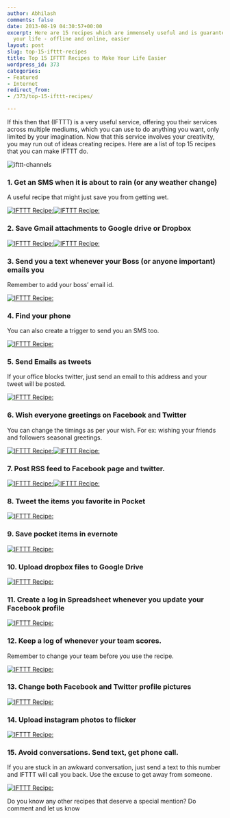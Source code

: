 ```yaml
---
author: Abhilash
comments: false
date: 2013-08-19 04:30:57+00:00
excerpt: Here are 15 recipes which are immensely useful and is guaranteed to make
  your life - offline and online, easier
layout: post
slug: top-15-ifttt-recipes
title: Top 15 IFTTT Recipes to Make Your Life Easier
wordpress_id: 373
categories:
- Featured
- Internet
redirect_from:
- /373/top-15-ifttt-recipes/

---
```


If this then that (IFTTT) is a very useful service, offering you their services across multiple mediums, which you can use to do anything you want, only limited by your imagination. Now that this service involves your creativity, you may run out of ideas creating recipes. Here are a list of top 15 recipes that you can make IFTTT do.

![ifttt-channels](https://techcovered.github.io/images/ifttt-channels.png)


### 1. Get an SMS when it is about to rain (or any weather change)


A useful recipe that might just save you from getting wet.

[![IFTTT Recipe: ](https://ifttt.com/recipe_embed_img/104102)](https://ifttt.com/view_embed_recipe/104102)[![IFTTT Recipe: ](https://ifttt.com/recipe_embed_img/89597)](https://ifttt.com/view_embed_recipe/89597)


### 2. Save Gmail attachments to Google drive or Dropbox


[![IFTTT Recipe: ](https://ifttt.com/recipe_embed_img/98824)](https://ifttt.com/view_embed_recipe/98824)[![IFTTT Recipe: ](https://ifttt.com/recipe_embed_img/98759)](https://ifttt.com/view_embed_recipe/98759)


### 3. Send you a text whenever your Boss (or anyone important) emails you


Remember to add your boss’ email id.

[![IFTTT Recipe: ](https://ifttt.com/recipe_embed_img/1110)](https://ifttt.com/view_embed_recipe/1110)



### 4. Find your phone



You can also create a trigger to send you an SMS too.

[![IFTTT Recipe: ](https://ifttt.com/recipe_embed_img/13409)](https://ifttt.com/view_embed_recipe/13409)


### 5. Send Emails as tweets


If your office blocks twitter, just send an email to this address and your tweet will be posted.

[![IFTTT Recipe: ](https://ifttt.com/recipe_embed_img/216)](https://ifttt.com/view_embed_recipe/216)



### 6. Wish everyone greetings on Facebook and Twitter



You can change the timings as per your wish. For ex: wishing your friends and followers seasonal greetings.

[![IFTTT Recipe: ](https://ifttt.com/recipe_embed_img/1676)](https://ifttt.com/view_embed_recipe/1676)[![IFTTT Recipe: ](https://ifttt.com/recipe_embed_img/67969)](https://ifttt.com/view_embed_recipe/67969)



### 7. Post RSS feed to Facebook page and twitter.



[![IFTTT Recipe: ](https://ifttt.com/recipe_embed_img/5539)](https://ifttt.com/view_embed_recipe/5539)[![IFTTT Recipe: ](https://ifttt.com/recipe_embed_img/5503)](https://ifttt.com/view_embed_recipe/5503)



### 8. Tweet the items you favorite in Pocket



[![IFTTT Recipe: ](https://ifttt.com/recipe_embed_img/73887)](https://ifttt.com/view_embed_recipe/73887)


### 9. Save pocket items in evernote


[![IFTTT Recipe: ](https://ifttt.com/recipe_embed_img/12535)](https://ifttt.com/view_embed_recipe/12535)



### 10. Upload dropbox files to Google Drive



[![IFTTT Recipe: ](https://ifttt.com/recipe_embed_img/54687)](https://ifttt.com/view_embed_recipe/54687)


### 11. Create a log in Spreadsheet whenever you update your Facebook profile


[![IFTTT Recipe: ](https://ifttt.com/recipe_embed_img/74206)](https://ifttt.com/view_embed_recipe/74206)



### 12. Keep a log of whenever your team scores.



Remember to change your team before you use the recipe.

[![IFTTT Recipe: ](https://ifttt.com/recipe_embed_img/102726)](https://ifttt.com/view_embed_recipe/102726)


### 13. Change both Facebook and Twitter profile pictures


[![IFTTT Recipe: ](https://ifttt.com/recipe_embed_img/8981)](https://ifttt.com/view_embed_recipe/8981)



### 14. Upload instagram photos to flicker



[![IFTTT Recipe: ](https://ifttt.com/recipe_embed_img/392)](https://ifttt.com/view_embed_recipe/392)


### 15. Avoid conversations. Send text, get phone call.


If you are stuck in an awkward conversation, just send a text to this number and IFTTT will call you back. Use the excuse to get away from someone.

[![IFTTT Recipe: ](https://ifttt.com/recipe_embed_img/12269)](https://ifttt.com/view_embed_recipe/12269)



Do you know any other recipes that deserve a special mention? Do comment and let us know
